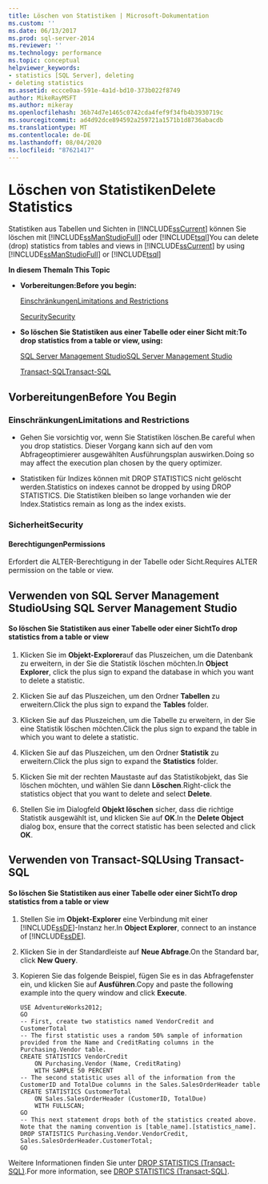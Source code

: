 ```yaml
---
title: Löschen von Statistiken | Microsoft-Dokumentation
ms.custom: ''
ms.date: 06/13/2017
ms.prod: sql-server-2014
ms.reviewer: ''
ms.technology: performance
ms.topic: conceptual
helpviewer_keywords:
- statistics [SQL Server], deleting
- deleting statistics
ms.assetid: eccce0aa-591e-4a1d-bd10-373b022f8749
author: MikeRayMSFT
ms.author: mikeray
ms.openlocfilehash: 36b74d7e1465c0742cda4fef9f34fb4b3930719c
ms.sourcegitcommit: ad4d92dce894592a259721a1571b1d8736abacdb
ms.translationtype: MT
ms.contentlocale: de-DE
ms.lasthandoff: 08/04/2020
ms.locfileid: "87621417"
---
```

# <a name="delete-statistics"></a><span data-ttu-id="61c84-102">Löschen von Statistiken</span><span class="sxs-lookup"><span data-stu-id="61c84-102">Delete Statistics</span></span>
  <span data-ttu-id="61c84-103">Statistiken aus Tabellen und Sichten in [!INCLUDE[ssCurrent](../../includes/sscurrent-md.md)] können Sie löschen mit [!INCLUDE[ssManStudioFull](../../includes/ssmanstudiofull-md.md)] oder [!INCLUDE[tsql](../../includes/tsql-md.md)]</span><span class="sxs-lookup"><span data-stu-id="61c84-103">You can delete (drop) statistics from tables and views in [!INCLUDE[ssCurrent](../../includes/sscurrent-md.md)] by using [!INCLUDE[ssManStudioFull](../../includes/ssmanstudiofull-md.md)] or [!INCLUDE[tsql](../../includes/tsql-md.md)]</span></span>  
  
 <span data-ttu-id="61c84-104">**In diesem Thema**</span><span class="sxs-lookup"><span data-stu-id="61c84-104">**In This Topic**</span></span>  
  
-   <span data-ttu-id="61c84-105">**Vorbereitungen:**</span><span class="sxs-lookup"><span data-stu-id="61c84-105">**Before you begin:**</span></span>  
  
     [<span data-ttu-id="61c84-106">Einschränkungen</span><span class="sxs-lookup"><span data-stu-id="61c84-106">Limitations and Restrictions</span></span>](#Restrictions)  
  
     [<span data-ttu-id="61c84-107">Security</span><span class="sxs-lookup"><span data-stu-id="61c84-107">Security</span></span>](#Security)  
  
-   <span data-ttu-id="61c84-108">**So löschen Sie Statistiken aus einer Tabelle oder einer Sicht mit:**</span><span class="sxs-lookup"><span data-stu-id="61c84-108">**To drop statistics from a table or view, using:**</span></span>  
  
     [<span data-ttu-id="61c84-109">SQL Server Management Studio</span><span class="sxs-lookup"><span data-stu-id="61c84-109">SQL Server Management Studio</span></span>](#SSMSProcedure)  
  
     [<span data-ttu-id="61c84-110">Transact-SQL</span><span class="sxs-lookup"><span data-stu-id="61c84-110">Transact-SQL</span></span>](#TsqlProcedure)  
  
##  <a name="before-you-begin"></a><a name="BeforeYouBegin"></a> <span data-ttu-id="61c84-111">Vorbereitungen</span><span class="sxs-lookup"><span data-stu-id="61c84-111">Before You Begin</span></span>  
  
###  <a name="limitations-and-restrictions"></a><a name="Restrictions"></a> <span data-ttu-id="61c84-112">Einschränkungen</span><span class="sxs-lookup"><span data-stu-id="61c84-112">Limitations and Restrictions</span></span>  
  
-   <span data-ttu-id="61c84-113">Gehen Sie vorsichtig vor, wenn Sie Statistiken löschen.</span><span class="sxs-lookup"><span data-stu-id="61c84-113">Be careful when you drop statistics.</span></span> <span data-ttu-id="61c84-114">Dieser Vorgang kann sich auf den vom Abfrageoptimierer ausgewählten Ausführungsplan auswirken.</span><span class="sxs-lookup"><span data-stu-id="61c84-114">Doing so may affect the execution plan chosen by the query optimizer.</span></span>  
  
-   <span data-ttu-id="61c84-115">Statistiken für Indizes können mit DROP STATISTICS nicht gelöscht werden.</span><span class="sxs-lookup"><span data-stu-id="61c84-115">Statistics on indexes cannot be dropped by using DROP STATISTICS.</span></span> <span data-ttu-id="61c84-116">Die Statistiken bleiben so lange vorhanden wie der Index.</span><span class="sxs-lookup"><span data-stu-id="61c84-116">Statistics remain as long as the index exists.</span></span>  
  
###  <a name="security"></a><a name="Security"></a> <span data-ttu-id="61c84-117">Sicherheit</span><span class="sxs-lookup"><span data-stu-id="61c84-117">Security</span></span>  
  
####  <a name="permissions"></a><a name="Permissions"></a> <span data-ttu-id="61c84-118">Berechtigungen</span><span class="sxs-lookup"><span data-stu-id="61c84-118">Permissions</span></span>  
 <span data-ttu-id="61c84-119">Erfordert die ALTER-Berechtigung in der Tabelle oder Sicht.</span><span class="sxs-lookup"><span data-stu-id="61c84-119">Requires ALTER permission on the table or view.</span></span>  
  
##  <a name="using-sql-server-management-studio"></a><a name="SSMSProcedure"></a> <span data-ttu-id="61c84-120">Verwenden von SQL Server Management Studio</span><span class="sxs-lookup"><span data-stu-id="61c84-120">Using SQL Server Management Studio</span></span>  
  
#### <a name="to-drop-statistics-from-a-table-or-view"></a><span data-ttu-id="61c84-121">So löschen Sie Statistiken aus einer Tabelle oder einer Sicht</span><span class="sxs-lookup"><span data-stu-id="61c84-121">To drop statistics from a table or view</span></span>  
  
1.  <span data-ttu-id="61c84-122">Klicken Sie im **Objekt-Explorer**auf das Pluszeichen, um die Datenbank zu erweitern, in der Sie die Statistik löschen möchten.</span><span class="sxs-lookup"><span data-stu-id="61c84-122">In **Object Explorer**, click the plus sign to expand the database in which you want to delete a statistic.</span></span>  
  
2.  <span data-ttu-id="61c84-123">Klicken Sie auf das Pluszeichen, um den Ordner **Tabellen** zu erweitern.</span><span class="sxs-lookup"><span data-stu-id="61c84-123">Click the plus sign to expand the **Tables** folder.</span></span>  
  
3.  <span data-ttu-id="61c84-124">Klicken Sie auf das Pluszeichen, um die Tabelle zu erweitern, in der Sie eine Statistik löschen möchten.</span><span class="sxs-lookup"><span data-stu-id="61c84-124">Click the plus sign to expand the table in which you want to delete a statistic.</span></span>  
  
4.  <span data-ttu-id="61c84-125">Klicken Sie auf das Pluszeichen, um den Ordner **Statistik** zu erweitern.</span><span class="sxs-lookup"><span data-stu-id="61c84-125">Click the plus sign to expand the **Statistics** folder.</span></span>  
  
5.  <span data-ttu-id="61c84-126">Klicken Sie mit der rechten Maustaste auf das Statistikobjekt, das Sie löschen möchten, und wählen Sie dann **Löschen**.</span><span class="sxs-lookup"><span data-stu-id="61c84-126">Right-click the statistics object that you want to delete and select **Delete**.</span></span>  
  
6.  <span data-ttu-id="61c84-127">Stellen Sie im Dialogfeld **Objekt löschen** sicher, dass die richtige Statistik ausgewählt ist, und klicken Sie auf **OK**.</span><span class="sxs-lookup"><span data-stu-id="61c84-127">In the **Delete Object** dialog box, ensure that the correct statistic has been selected and click **OK**.</span></span>  
  
##  <a name="using-transact-sql"></a><a name="TsqlProcedure"></a> <span data-ttu-id="61c84-128">Verwenden von Transact-SQL</span><span class="sxs-lookup"><span data-stu-id="61c84-128">Using Transact-SQL</span></span>  
  
#### <a name="to-drop-statistics-from-a-table-or-view"></a><span data-ttu-id="61c84-129">So löschen Sie Statistiken aus einer Tabelle oder einer Sicht</span><span class="sxs-lookup"><span data-stu-id="61c84-129">To drop statistics from a table or view</span></span>  
  
1.  <span data-ttu-id="61c84-130">Stellen Sie im **Objekt-Explorer** eine Verbindung mit einer [!INCLUDE[ssDE](../../includes/ssde-md.md)]-Instanz her.</span><span class="sxs-lookup"><span data-stu-id="61c84-130">In **Object Explorer**, connect to an instance of [!INCLUDE[ssDE](../../includes/ssde-md.md)].</span></span>  
  
2.  <span data-ttu-id="61c84-131">Klicken Sie in der Standardleiste auf **Neue Abfrage**.</span><span class="sxs-lookup"><span data-stu-id="61c84-131">On the Standard bar, click **New Query**.</span></span>  
  
3.  <span data-ttu-id="61c84-132">Kopieren Sie das folgende Beispiel, fügen Sie es in das Abfragefenster ein, und klicken Sie auf **Ausführen**.</span><span class="sxs-lookup"><span data-stu-id="61c84-132">Copy and paste the following example into the query window and click **Execute**.</span></span>  
  
    ```  
    USE AdventureWorks2012;  
    GO  
    -- First, create two statistics named VendorCredit and CustomerTotal  
    -- The first statistic uses a random 50% sample of information provided from the Name and CreditRating columns in the Purchasing.Vendor table.  
    CREATE STATISTICS VendorCredit  
        ON Purchasing.Vendor (Name, CreditRating)  
        WITH SAMPLE 50 PERCENT  
    -- The second statistic uses all of the information from the CustomerID and TotalDue columns in the Sales.SalesOrderHeader table  
    CREATE STATISTICS CustomerTotal  
        ON Sales.SalesOrderHeader (CustomerID, TotalDue)  
        WITH FULLSCAN;  
    GO  
    -- This next statement drops both of the statistics created above. Note that the naming convention is [table_name].[statistics_name].  
    DROP STATISTICS Purchasing.Vendor.VendorCredit, Sales.SalesOrderHeader.CustomerTotal;  
    GO  
    ```  
  
 <span data-ttu-id="61c84-133">Weitere Informationen finden Sie unter [DROP STATISTICS &#40;Transact-SQL&#41;](/sql/t-sql/statements/drop-statistics-transact-sql).</span><span class="sxs-lookup"><span data-stu-id="61c84-133">For more information, see [DROP STATISTICS &#40;Transact-SQL&#41;](/sql/t-sql/statements/drop-statistics-transact-sql).</span></span>  
  
  
